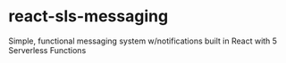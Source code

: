 # react-sls-messaging
Simple, functional messaging system w/notifications built in React with 5 Serverless Functions
